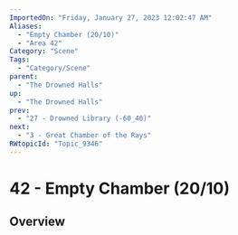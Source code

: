 ```yaml
---
ImportedOn: "Friday, January 27, 2023 12:02:47 AM"
Aliases:
  - "Empty Chamber (20/10)"
  - "Area 42"
Category: "Scene"
Tags:
  - "Category/Scene"
parent:
  - "The Drowned Halls"
up:
  - "The Drowned Halls"
prev:
  - "27 - Drowned Library (-60_40)"
next:
  - "3 - Great Chamber of the Rays"
RWtopicId: "Topic_9346"
---
```

# 42 - Empty Chamber (20/10)
## Overview
